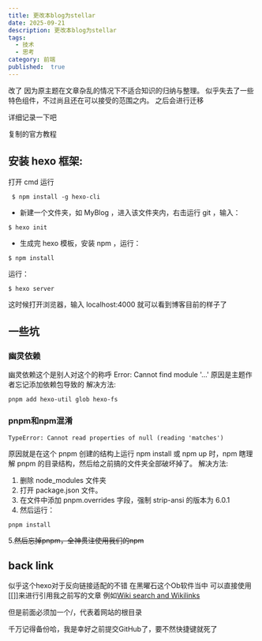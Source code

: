 ```yaml
---
title: 更改本blog为stellar
date: 2025-09-21
description: 更改本blog为stellar
tags:
  - 技术
  - 思考
category: 前端
published:  true
---
```

改了 因为原主题在文章杂乱的情况下不适合知识的归纳与整理。
似乎失去了一些特色组件，不过尚且还在可以接受的范围之内。
之后会进行迁移

详细记录一下吧

复制的官方教程

## 安装 hexo 框架:
打开 cmd 运行

```
 $ npm install -g hexo-cli 
```

- 新建一个文件夹，如 MyBlog ，进入该文件夹内，右击运行 git ，输入：

```
$ hexo init
```

- 生成完 hexo 模板，安装 npm ，运行：

```
$ npm install
```

运行：

```
$ hexo server
```

这时候打开浏览器，输入 localhost:4000 就可以看到博客目前的样子了

## 一些坑

### 幽灵依赖
幽灵依赖这个是别人对这个的称呼
	Error: Cannot find module '...'
原因是主题作者忘记添加依赖包导致的 
解决方法:
```
pnpm add hexo-util glob hexo-fs
```

### pnpm和npm混淆
	TypeError: Cannot read properties of null (reading 'matches')
原因就是在这个 pnpm 创建的结构上运行 npm install 或 npm up 时，npm 瞎理解 pnpm 的目录结构，然后给之前搞的文件夹全部破坏掉了。
解决方法:
1. 删除 node_modules 文件夹
2. 打开 package.json 文件。
3. 在文件中添加 pnpm.overrides 字段，强制 strip-ansi 的版本为 6.0.1
4. 然后运行：
```
pnpm install
```
  5.~~然后忘掉pnpm，全神贯注使用我们的npm~~

## back link
似乎这个hexo对于反向链接适配的不错
在黑曜石这个Ob软件当中 可以直接使用[[]]来进行引用我之前写的文章
例如[Wiki search and Wikilinks](/Wiki%20search%20and%20Wikilinks)

但是前面必须加一个/，代表着网站的根目录

千万记得备份哈，我是幸好之前提交GitHub了，要不然快捷键就死了